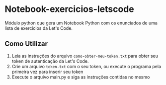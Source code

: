 # Notebook-exercicios-letscode

Módulo python que gera um Notebook Python com os enunciados de uma lista de exercícios da Let's Code.


## Como Utilizar
1. Leia as instruções do arquivo `como-obter-meu-token.txt` para obter seu token de autenticação da Let's Code.
1. Crie um arquivo `token.txt` com o seu token, ou execute o programa pela primeira vez para inserir seu token
1. Execute o arquivo main.py e siga as instruções contidas no mesmo
